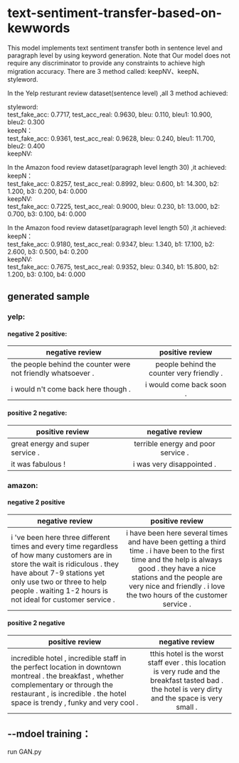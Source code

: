 # text-sentiment-transfer-based-on-kewwords

This model implements text sentiment transfer both in sentence level and paragraph level by using keyword generation. Note that Our model does not require any discriminator to provide any constraints to achieve high migration accuracy. 
There are 3 method called: keepNV、keepN、styleword.

In the Yelp resturant review dataset(sentence level) ,all 3 method achieved:

styleword:\
test_fake_acc: 0.7717, test_acc_real: 0.9630, bleu: 0.110, bleu1: 10.900, bleu2: 0.300\
keepN：\
test_fake_acc: 0.9361, test_acc_real: 0.9628, bleu: 0.240, bleu1: 11.700, bleu2: 0.400\
keepNV:


In the Amazon food review dataset(paragraph level length 30) ,it achieved:\
keepN：\
test_fake_acc: 0.8257, test_acc_real: 0.8992, bleu: 0.600, b1: 14.300, b2: 1.200, b3: 0.200, b4: 0.000\
keepNV:\
test_fake_acc: 0.7225, test_acc_real: 0.9000, bleu: 0.230, b1: 13.000, b2: 0.700, b3: 0.100, b4: 0.000

In the Amazon food review dataset(paragraph level length 50) ,it achieved:\
keepN：\
test_fake_acc: 0.9180, test_acc_real: 0.9347, bleu: 1.340, b1: 17.100, b2: 2.600, b3: 0.500, b4: 0.200\
keepNV:\
test_fake_acc: 0.7675, test_acc_real: 0.9352, bleu: 0.340, b1: 15.800, b2: 1.200, b3: 0.100, b4: 0.000




## generated sample

### yelp:
#### negative 2 positive:

| negative review      | positive review     | 
| ---------- | :-----------:  | 
| the people behind the counter were not friendly whatsoever .      | people behind the counter very friendly .     | 
| i would n't come back here though .       | i would come back soon .      | 

           
#### positive 2 negative:

| positive review      | negative review     | 
| ---------- | :-----------:  | 
| great energy and super service .      |terrible energy and poor service .      | 
| it was fabulous !        |i was very disappointed .     | 
                                                                                      

### amazon:
#### negative 2 positive

| negative review      | positive review     | 
| ---------- | :-----------:  | 
| i 've been here three different times and every time regardless of how many customers are in store the wait is ridiculous . they have about 7-9 stations yet only use two or three to help people . waiting 1-2 hours is not ideal for customer service .      | i have been here several times and have been getting a third time . i have been to the first time and the help is always good . they have a nice stations and the people are very nice and friendly . i love the two hours of the customer service . | 

#### positive 2 negative

| positive review      | negative review     | 
| ---------- | :-----------:  | 
| incredible hotel , incredible staff in the perfect location in downtown montreal . the breakfast , whether complementary or through the restaurant , is incredible . the hotel space is trendy , funky and very cool .      |tthis hotel is the worst staff ever . this location is very rude and the breakfast tasted bad . the hotel is very dirty and the space is very small .      | 




## --mdoel training：
run GAN.py
